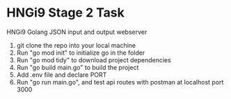 # HNGi9 Stage 2 Task

HNGi9 Golang JSON input and output webserver

1. git clone the repo into your local machine
2. Run "go mod init" to initialize go in the folder
3. Run "go mod tidy" to download project dependencies
4. Run "go build main.go" to build the project
5. Add .env file and declare PORT
6. Run "go run main.go", and test api routes with postman at localhost port 3000
